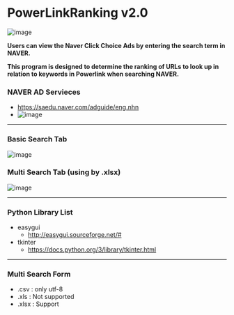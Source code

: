 # PowerLinkRanking v2.0

![image](https://user-images.githubusercontent.com/41619898/75845179-b01c6400-5e1b-11ea-8497-76099d395573.png)



**Users can view the Naver Click Choice Ads by entering the search term in NAVER.**

**This program is designed to determine the ranking of URLs to look up in relation to keywords in Powerlink when searching NAVER.**



### NAVER AD Servieces

- https://saedu.naver.com/adguide/eng.nhn
- ![image](https://user-images.githubusercontent.com/41619898/76375166-7c47be00-6388-11ea-91f8-32a428b8553a.png)

---



### Basic Search Tab

![image](https://user-images.githubusercontent.com/41619898/76370964-f32a8a00-637b-11ea-9cef-29182d89a8ee.png)



### Multi Search Tab (using by .xlsx)

![image](https://user-images.githubusercontent.com/41619898/76371081-72b85900-637c-11ea-8f80-9d103efc453a.png)



---



### Python Library List

- easygui
  - http://easygui.sourceforge.net/#
- tkinter
  - https://docs.python.org/3/library/tkinter.html



---



### Multi Search Form

- .csv : only utf-8
- .xls : Not supported
- .xlsx : Support

